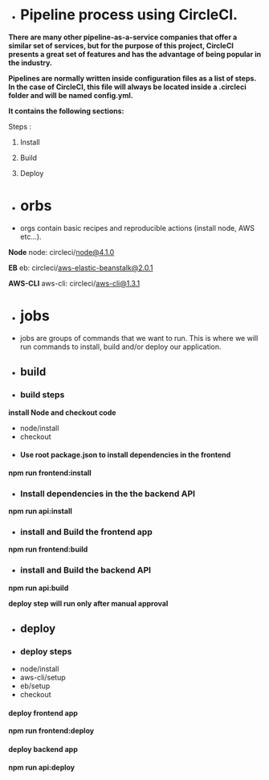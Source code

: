 + # Pipeline process using CircleCI. 

**There are many other pipeline-as-a-service companies that offer a similar set of services, but for the purpose of this project, CircleCI presents a great set of features and has the advantage of being popular in the industry.**

**Pipelines are normally written inside configuration files as a list of steps. In the case of CircleCI, this file will always be located inside a .circleci folder and will be named config.yml.**

**It contains the following sections:**

Steps :

1. Install

2. Build

3. Deploy

+ # orbs 
- orgs contain basic recipes and reproducible actions (install node, AWS etc...).

**Node** node: circleci/node@4.1.0

**EB** eb: circleci/aws-elastic-beanstalk@2.0.1

**AWS-CLI** aws-cli: circleci/aws-cli@1.3.1

+ # jobs

- jobs are groups of commands that we want to run. This is where we will run commands to install, build and/or deploy our application.

+ ## build

+ ### build steps

**install Node and checkout code**

- node/install
- checkout

+ #### Use root package.json to install dependencies in the frontend

**npm run frontend:install**


+ ### Install dependencies in the the backend API

**npm run api:install**


+ ### install and Build the frontend app

**npm run frontend:build**


+ ### install and Build the backend API

**npm run api:build**


**deploy step will run only after manual approval**
+ ## deploy

+ ### deploy steps

- node/install
- aws-cli/setup
- eb/setup
- checkout


#### deploy frontend app

**npm run frontend:deploy**


#### deploy backend app

**npm run api:deploy**

